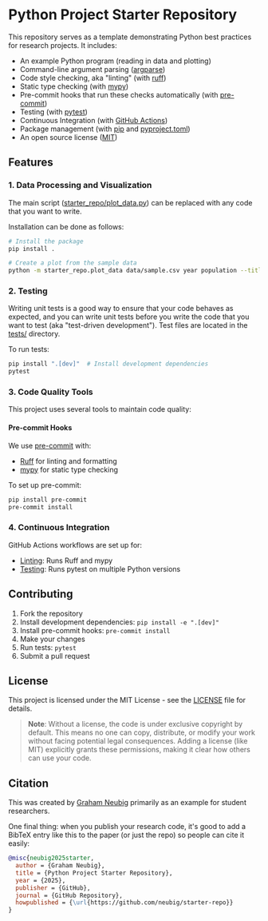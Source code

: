 # Python Project Starter Repository

This repository serves as a template demonstrating Python best practices for research projects. It includes:

- An example Python program (reading in data and plotting)
- Command-line argument parsing ([argparse](https://docs.python.org/3/library/argparse.html))
- Code style checking, aka "linting" (with [ruff](https://github.com/astral-sh/ruff))
- Static type checking (with [mypy](https://mypy.readthedocs.io/))
- Pre-commit hooks that run these checks automatically (with [pre-commit](https://pre-commit.com/))
- Testing (with [pytest](https://docs.pytest.org/))
- Continuous Integration (with [GitHub Actions](https://github.com/features/actions))
- Package management (with [pip](https://pip.pypa.io/) and [pyproject.toml](https://pip.pypa.io/en/stable/reference/build-system/pyproject-toml/))
- An open source license ([MIT](https://opensource.org/licenses/MIT))

## Features

### 1. Data Processing and Visualization

The main script ([starter_repo/plot_data.py](starter_repo/plot_data.py)) can be replaced with any code that you want to write.

Installation can be done as follows:

```bash
# Install the package
pip install .

# Create a plot from the sample data
python -m starter_repo.plot_data data/sample.csv year population --title "Population Growth" -o population.png
```

### 2. Testing

Writing unit tests is a good way to ensure that your code behaves as expected, and you can write unit tests before you write the code that you want to test (aka "test-driven development"). Test files are located in the [tests/](tests/) directory.

To run tests:

```bash
pip install ".[dev]"  # Install development dependencies
pytest
```

### 3. Code Quality Tools

This project uses several tools to maintain code quality:

#### Pre-commit Hooks

We use [pre-commit](.pre-commit-config.yaml) with:

- [Ruff](https://github.com/charliermarsh/ruff) for linting and formatting
- [mypy](https://mypy.readthedocs.io/) for static type checking

To set up pre-commit:

```bash
pip install pre-commit
pre-commit install
```

### 4. Continuous Integration

GitHub Actions workflows are set up for:

- [Linting](.github/workflows/lint.yml): Runs Ruff and mypy
- [Testing](.github/workflows/test.yml): Runs pytest on multiple Python versions


## Contributing

1. Fork the repository
2. Install development dependencies: `pip install -e ".[dev]"`
3. Install pre-commit hooks: `pre-commit install`
4. Make your changes
5. Run tests: `pytest`
6. Submit a pull request

## License

This project is licensed under the MIT License - see the [LICENSE](LICENSE) file for details.

> **Note**: Without a license, the code is under exclusive copyright by default. This means no one can copy, distribute, or modify your work without facing potential legal consequences. Adding a license (like MIT) explicitly grants these permissions, making it clear how others can use your code.

## Citation

This was created by [Graham Neubig](https://phontron.com) primarily as an example for student researchers.

One final thing: when you publish your research code, it's good to add a BibTeX entry like this to the paper (or just the repo) so people can cite it easily:

```bibtex
@misc{neubig2025starter,
  author = {Graham Neubig},
  title = {Python Project Starter Repository},
  year = {2025},
  publisher = {GitHub},
  journal = {GitHub Repository},
  howpublished = {\url{https://github.com/neubig/starter-repo}}
}
```
